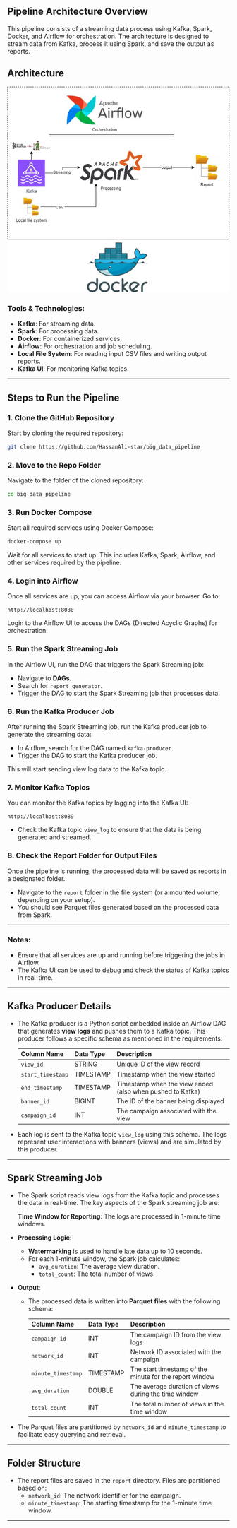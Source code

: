 
## Pipeline Architecture Overview

This pipeline consists of a streaming data process using Kafka, Spark, Docker, and Airflow for orchestration. The architecture is designed to stream data from Kafka, process it using Spark, and save the output as reports.
## Architecture

![Pipeline Architecture](big_data_pipeline.jpg)

### Tools & Technologies:
- **Kafka**: For streaming data.
- **Spark**: For processing data.
- **Docker**: For containerized services.
- **Airflow**: For orchestration and job scheduling.
- **Local File System**: For reading input CSV files and writing output reports.
- **Kafka UI**: For monitoring Kafka topics.

---

## Steps to Run the Pipeline

### 1. Clone the GitHub Repository
Start by cloning the required repository:

```bash
git clone https://github.com/HassanAli-star/big_data_pipeline
```

### 2. Move to the Repo Folder
Navigate to the folder of the cloned repository:

```bash
cd big_data_pipeline
```

### 3. Run Docker Compose
Start all required services using Docker Compose:

```bash
docker-compose up
```

Wait for all services to start up. This includes Kafka, Spark, Airflow, and other services required by the pipeline.

### 4. Login into Airflow
Once all services are up, you can access Airflow via your browser. Go to:

```text
http://localhost:8080
```

Login to the Airflow UI to access the DAGs (Directed Acyclic Graphs) for orchestration.

### 5. Run the Spark Streaming Job
In the Airflow UI, run the DAG that triggers the Spark Streaming job:

- Navigate to **DAGs**.
- Search for `report_generator`.
- Trigger the DAG to start the Spark Streaming job that processes data.

### 6. Run the Kafka Producer Job
After running the Spark Streaming job, run the Kafka producer job to generate the streaming data:

- In Airflow, search for the DAG named `kafka-producer`.
- Trigger the DAG to start the Kafka producer job.
  
This will start sending view log data to the Kafka topic.

### 7. Monitor Kafka Topics
You can monitor the Kafka topics by logging into the Kafka UI:

```text
http://localhost:8089
```

- Check the Kafka topic `view_log` to ensure that the data is being generated and streamed.

### 8. Check the Report Folder for Output Files
Once the pipeline is running, the processed data will be saved as reports in a designated folder.

- Navigate to the `report` folder in the file system (or a mounted volume, depending on your setup).
- You should see Parquet files generated based on the processed data from Spark.

---

### Notes:
- Ensure that all services are up and running before triggering the jobs in Airflow.
- The Kafka UI can be used to debug and check the status of Kafka topics in real-time.

---

## Kafka Producer Details

- The Kafka producer is a Python script embedded inside an Airflow DAG that generates **view logs** and pushes them to a Kafka topic. This producer follows a specific schema as mentioned in the requirements:

  | Column Name      | Data Type   | Description                                           |
  |------------------|-------------|-------------------------------------------------------|
  | `view_id`        | STRING      | Unique ID of the view record                          |
  | `start_timestamp`| TIMESTAMP   | Timestamp when the view started                       |
  | `end_timestamp`  | TIMESTAMP   | Timestamp when the view ended (also when pushed to Kafka)|
  | `banner_id`      | BIGINT      | The ID of the banner being displayed                  |
  | `campaign_id`    | INT         | The campaign associated with the view                 |

- Each log is sent to the Kafka topic `view_log` using this schema. The logs represent user interactions with banners (views) and are simulated by this producer.

---

## Spark Streaming Job

- The Spark script reads view logs from the Kafka topic and processes the data in real-time. The key aspects of the Spark streaming job are:

  **Time Window for Reporting**: The logs are processed in 1-minute time windows.

- **Processing Logic**:
  - **Watermarking** is used to handle late data up to 10 seconds.
  - For each 1-minute window, the Spark job calculates:
    - `avg_duration`: The average view duration.
    - `total_count`: The total number of views.
  
- **Output**:
  - The processed data is written into **Parquet files** with the following schema:

    | Column Name        | Data Type | Description                                                |
    |--------------------|-----------|------------------------------------------------------------|
    | `campaign_id`       | INT       | The campaign ID from the view logs                         |
    | `network_id`        | INT       | Network ID associated with the campaign                    |
    | `minute_timestamp`  | TIMESTAMP | The start timestamp of the minute for the report window     |
    | `avg_duration`      | DOUBLE    | The average duration of views during the time window        |
    | `total_count`       | INT       | The total number of views in the time window                |

- The Parquet files are partitioned by `network_id` and `minute_timestamp` to facilitate easy querying and retrieval.

---

## Folder Structure

- The report files are saved in the `report` directory. Files are partitioned based on:
  - `network_id`: The network identifier for the campaign.
  - `minute_timestamp`: The starting timestamp for the 1-minute time window.

---
